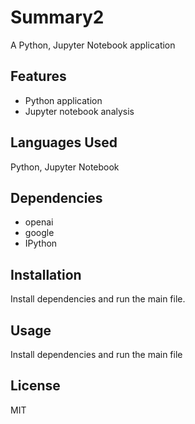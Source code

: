 # Summary2

A Python, Jupyter Notebook application

## Features

- Python application
- Jupyter notebook analysis

## Languages Used

Python, Jupyter Notebook

## Dependencies

- openai
- google
- IPython

## Installation

Install dependencies and run the main file.

## Usage

Install dependencies and run the main file

## License

MIT
